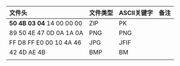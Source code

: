 | 文件头                      | 文件类型 | ASCII关键字 | 备注 |
|:--------------------------- |:-------- |:----------- | ---- |
| **50 4B 03 04** 14 00 00 00 | ZIP      | PK          |      |
| 89 50 4E 47 0D 0A 1A 0A     | PNG      | PNG         |      |
| FF D8 FF E0 00 10 4A 46     | JPG      | JFIF        |      |
| 42 4D AE 4B                 | BMP      | BM          |      |
|                             |          |             |      |

